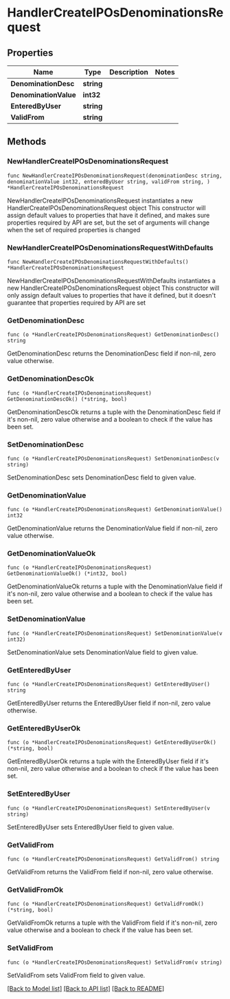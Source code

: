 # HandlerCreateIPOsDenominationsRequest

## Properties

Name | Type | Description | Notes
------------ | ------------- | ------------- | -------------
**DenominationDesc** | **string** |  | 
**DenominationValue** | **int32** |  | 
**EnteredByUser** | **string** |  | 
**ValidFrom** | **string** |  | 

## Methods

### NewHandlerCreateIPOsDenominationsRequest

`func NewHandlerCreateIPOsDenominationsRequest(denominationDesc string, denominationValue int32, enteredByUser string, validFrom string, ) *HandlerCreateIPOsDenominationsRequest`

NewHandlerCreateIPOsDenominationsRequest instantiates a new HandlerCreateIPOsDenominationsRequest object
This constructor will assign default values to properties that have it defined,
and makes sure properties required by API are set, but the set of arguments
will change when the set of required properties is changed

### NewHandlerCreateIPOsDenominationsRequestWithDefaults

`func NewHandlerCreateIPOsDenominationsRequestWithDefaults() *HandlerCreateIPOsDenominationsRequest`

NewHandlerCreateIPOsDenominationsRequestWithDefaults instantiates a new HandlerCreateIPOsDenominationsRequest object
This constructor will only assign default values to properties that have it defined,
but it doesn't guarantee that properties required by API are set

### GetDenominationDesc

`func (o *HandlerCreateIPOsDenominationsRequest) GetDenominationDesc() string`

GetDenominationDesc returns the DenominationDesc field if non-nil, zero value otherwise.

### GetDenominationDescOk

`func (o *HandlerCreateIPOsDenominationsRequest) GetDenominationDescOk() (*string, bool)`

GetDenominationDescOk returns a tuple with the DenominationDesc field if it's non-nil, zero value otherwise
and a boolean to check if the value has been set.

### SetDenominationDesc

`func (o *HandlerCreateIPOsDenominationsRequest) SetDenominationDesc(v string)`

SetDenominationDesc sets DenominationDesc field to given value.


### GetDenominationValue

`func (o *HandlerCreateIPOsDenominationsRequest) GetDenominationValue() int32`

GetDenominationValue returns the DenominationValue field if non-nil, zero value otherwise.

### GetDenominationValueOk

`func (o *HandlerCreateIPOsDenominationsRequest) GetDenominationValueOk() (*int32, bool)`

GetDenominationValueOk returns a tuple with the DenominationValue field if it's non-nil, zero value otherwise
and a boolean to check if the value has been set.

### SetDenominationValue

`func (o *HandlerCreateIPOsDenominationsRequest) SetDenominationValue(v int32)`

SetDenominationValue sets DenominationValue field to given value.


### GetEnteredByUser

`func (o *HandlerCreateIPOsDenominationsRequest) GetEnteredByUser() string`

GetEnteredByUser returns the EnteredByUser field if non-nil, zero value otherwise.

### GetEnteredByUserOk

`func (o *HandlerCreateIPOsDenominationsRequest) GetEnteredByUserOk() (*string, bool)`

GetEnteredByUserOk returns a tuple with the EnteredByUser field if it's non-nil, zero value otherwise
and a boolean to check if the value has been set.

### SetEnteredByUser

`func (o *HandlerCreateIPOsDenominationsRequest) SetEnteredByUser(v string)`

SetEnteredByUser sets EnteredByUser field to given value.


### GetValidFrom

`func (o *HandlerCreateIPOsDenominationsRequest) GetValidFrom() string`

GetValidFrom returns the ValidFrom field if non-nil, zero value otherwise.

### GetValidFromOk

`func (o *HandlerCreateIPOsDenominationsRequest) GetValidFromOk() (*string, bool)`

GetValidFromOk returns a tuple with the ValidFrom field if it's non-nil, zero value otherwise
and a boolean to check if the value has been set.

### SetValidFrom

`func (o *HandlerCreateIPOsDenominationsRequest) SetValidFrom(v string)`

SetValidFrom sets ValidFrom field to given value.



[[Back to Model list]](../README.md#documentation-for-models) [[Back to API list]](../README.md#documentation-for-api-endpoints) [[Back to README]](../README.md)


